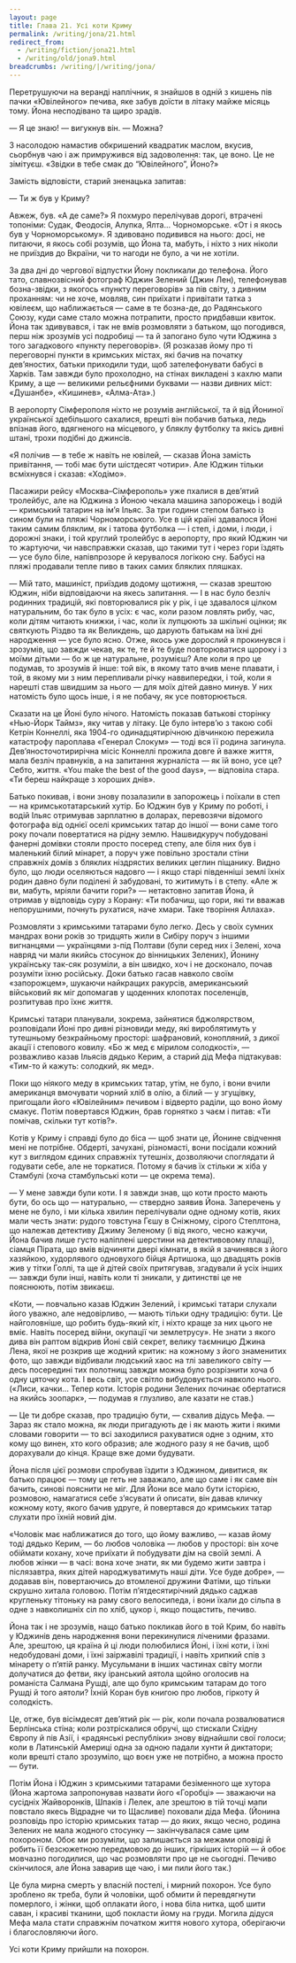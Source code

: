 ```yaml
---
layout: page
title: Глава 21. Усі коти Криму
permalink: /writing/jona/21.html
redirect_from:
  - /writing/fiction/jona21.html
  - /writing/old/jona9.html
breadcrumbs: /writing/|/writing/jona/
---
```


Перетрушуючи на веранді наплічник, я знайшов в одній з кишень пів пачки «Ювілейного» печива, яке забув доїсти в літаку майже місяць тому. Йона несподівано та щиро зрадів.

— Я це знаю! — вигукнув він. — Можна?

З насолодою намастив обкришений квадратик маслом, вкусив, сьорбнув чаю і аж примружився від задоволення: так, це воно. Це не зімітуєш. «Звідки в тебе смак до “Ювілейного”, Йоно?»

Замість відповісти, старий зненацька запитав:

— Ти ж був у Криму?

Авжеж, був. «А де саме?» Я похмуро перелічував дорогі, втрачені топоніми: Судак, Феодосія, Алупка, Ялта... Чорноморське. «От і я якось був у Чорноморському». Я здивовано подивився на нього: досі, не питаючи, я якось собі розумів, що Йона та, мабуть, і ніхто з них ніколи не приїздив до Вкраїни, чи то нагоди не було, а чи не хотіли.

За два дні до чергової відпустки Йону покликали до телефона. Його тато, славнозвісний фотограф Юджин Зелений (Джин Лен), телефонував бозна-звідки, з якогось «пункту переговорів» за пів світу, з дивним проханням: чи не хоче, мовляв, син приїхати і привітати татка з ювілеєм, що наближається — саме в те бозна-де, до Радянського Союзу, куди саме стало можна потрапити, просто придбавши квиток. Йона так здивувався, і так не вмів розмовляти з батьком, що погодився, перш ніж зрозумів усі подробиці — та й запогано було чути Юджина з того загадкового «пункту переговорів». (Я розказав йому про ті переговорні пункти в кримських містах, які бачив на початку дев’яностих, батьки приходили туди, щоб зателефонувати бабусі в Харків. Там завжди було прохолодно, на стінах викладені з кахлю мапи Криму, а ще — великими рельєфними буквами — назви дивних міст: «Душанбе», «Кишинев», «Алма-Ата».)

В аеропорту Сімферополя ніхто не розумів англійської, та й від Йониної української здебільшого сахалися, врешті він побачив батька, ледь впізнав його, вдягненого на місцевого, у бляклу футболку та якісь дивні штані, трохи подібні до джинсів.

«Я полічив — в тебе ж навіть не ювілей, — сказав Йона замість привітання, — тобі має бути шістдесят чотири». Але Юджин тільки всміхнувся і сказав: «Ходімо».

Пасажири рейсу «Москва–Сімферополь» уже пхалися в дев’ятий тролейбус, але на Юджина з Йоною чекала машина запорожець і водій — кримський татарин на ім’я Ільяс. За три години степом батько із сином були на пляжі Чорноморського. Усе в цій країні здавалося Йоні таким самим бляклим, як і татова футболка — і степ, і доми, і люди, і дорожні знаки, і той круглий тролейбус в аеропорту, про який Юджин чи то жартуючи, чи навсправжки сказав, що такими тут і через гори їздять — усе було біле, напівпрозоре й керувалося логікою сну. Бабусі на пляжі продавали тепле пиво в таких самих бляклих пляшках.

— Мій тато, машиніст, приїздив додому щотижня, — сказав зрештою Юджин, ніби відповідаючи на якесь запитання. — І в нас було безліч родинних традицій, які повторювалися рік у рік, і це здавалося цілком натуральним, бо так було в усіх: є час, коли разом ловлять рибу, час, коли дітям читають книжки, і час, коли їх лупцюють за шкільні оцінки; як святкують Різдво та як Великдень, що дарують батькам на їхні дні народження — усе було ясно. Отже, якось уже дорослий я прокинувся і зрозумів, що завжди чекав, як те, те й те буде повторюватися щороку і з моїми дітьми — бо ж це натуральне, розумієш? Але коли я про це подумав, то зрозумів й інше: той вік, в якому тато вчив мене плавати, і той, в якому ми з ним перепливали річку наввипередки, і той, коли я нарешті став швидшим за нього — для моїх дітей давно минув. У них натомість було щось інше, і я не побачу, як усе повторюється.

Сказати на це Йоні було нічого. Натомість показав батькові сторінку «Нью-Йорк Таймз», яку читав у літаку. Це було інтерв’ю з такою собі Кетрін Коннеллі, яка 1904-го одинадцятирічною дівчинкою пережила катастрофу пароплава «Генерал Слокум» — тоді вся її родина загинула. Дев’яносточотирирічна місіс Коннеллі прожила довге й важке життя, мала безліч правнуків, а на запитання журналіста — як їй воно, усе це? Себто, життя. «You make the best of the good days», — відповіла стара. «Ти береш найкраще з хороших днів».

Батько покивав, і вони знову позалазили в запорожець і поїхали в степ — на кримськотатарський хутір. Бо Юджин був у Криму по роботі, і водій Ільяс отримував зарплатню в доларах, перевозячи відомого фотографа від однієї оселі кримських татар до іншої — вони саме того року почали повертатися на рідну землю. Нашвидкуруч побудовані фанерні домівки стояли просто посеред степу, але біля них був і маленький білий мінарет, а поруч уже повільно зростали стіни справжніх домів з бляклих ніздрястих великих цеглин піщанику. Видно було, що люди оселяються надовго — і якщо старі південніші землі їхніх родин давно були поділені й забудовані, то житимуть і в степу. «Але ж ви, мабуть, мріяли бачити гори?» — нетактовно запитав Йона, й отримав у відповідь суру з Корану: «Ти побачиш, що гори, якi ти вважав непорушними, почнуть рухатися, наче хмари. Таке творiння Аллаха».

Розмовляти з кримськими татарами було легко. Десь у своїх сумних мандрах вони років зо тридцять жили в Сибіру поруч з іншими вигнанцями — українцями з-під Полтави (були серед них і Зелені, хоча навряд чи мали якийсь стосунок до вінницьких Зелених), Йонину українську так-сяк розуміли, а він швидко, хоч і не досконало, почав розуміти їхню російську. Доки батько гасав навколо своїм «запорожцем», шукаючи найкращих ракурсів, американський військовий як міг допомагав у щоденних клопотах поселенців, розпитував про їхнє життя.

Кримські татари планували, зокрема, зайнятися бджолярством, розповідали Йоні про дивні різновиди меду, які вироблятимуть у тутешньому безкрайньому просторі: шафрановий, конопляний, з дикої акації і степового ковилу. «Бо ж мед є мірилом солодкості», — розважливо казав Ільясів дядько Керим, а старий дід Мефа підтакував: «Тим-то й кажуть: солодкий, як мед».

Поки що ніякого меду в кримських татар, утім, не було, і вони вчили американця вмочувати чорний хліб в олію, а білий — у згущівку, пригощали його «Ювілейним» печивом і відверто раділи, що воно йому смакує. Потім повертався Юджин, брав горнятко з чаєм і питав: «Ти помічав, скільки тут котів?».

Котів у Криму і справді було до біса — щоб знати це, Йонине свідчення мені не потрібне. Обдерті, зачухані, різномасті, вони посідали кожний кут з виглядом єдиних справжніх тутешніх, дозволяючи споглядати й годувати себе, але не торкатися. Потому я бачив їх стільки ж хіба у Стамбулі (хоча стамбульські коти — це окрема тема).

— У мене завжди були коти. І я завжди знав, що коти просто мають бути, бо ось що — натурально, — ствердно заявив Йона. Заперечень у мене не було, і ми кілька хвилин перелічували одне одному котів, яких мали честь знати: рудого товстуна Гєшу в Сніжному, сірого Степлтона, що належав детективу Джиму Зеленому (і від якого, чесно кажучи, Йона бачив лише густо наліплені шерстини на детективовому плащі), сіамця Пірата, що вмів відчиняти двері кімнати, в якій я зачинявся з його хазяйкою, худорлявого одновухого бійця Артишока, що двадцять років жив у тітки Голлі, та ще й дітей своїх притягував, згадували й усіх інших — завжди були інші, навіть коли ті зникали, у дитинстві це не пояснюють, потім звикаєш.

«Коти, — повчально казав Юджин Зелений, і кримські татари слухали його уважно, але недовірливо, — мають тільки одну традицію: бути. Це найголовніше, що робить будь-який кіт, і ніхто краще за них цього не вміє. Навіть посеред війни, окупації чи землетрусу». Не знати з якого дива він раптом відкрив Йоні свій секрет, велику таємницю Джина Лена, якої не розкрив ще жодний критик: на кожному з його знаменитих фото, що завжди відбивали людський хаос на тлі завеликого світу — десь посередині тих полотнищ завжди можна було розрізнити хоча б одну цяточку кота. І весь світ, усе світло вибудовується навколо нього. («Лиси, качки... Тепер коти. Історія родини Зелених починає обертатися на якийсь зоопарк», — подумав я глузливо, але казати не став.)

— Це ти добре сказав, про традицію бути, — схвалив дідусь Мефа. — Зараз як стало можна, як люди пригадують де і як мають жити і якими словами говорити — то всі заходилися рахуватися одне з одним, хто кому що винен, хто кого образив; але жодного разу я не бачив, щоб дорахували до кінця. Краще вже доми будувати.

Йона після цієї розмови спробував їздити з Юджином, дивитися, як батько працює — тому це геть не заважало, але що саме і як саме він бачить, синові пояснити не міг. Для Йони все мало бути історією, розмовою, намагатися себе з’ясувати й описати, він давав кличку кожному коту, якого бачив удруге, й повертався до кримських татар слухати про їхній новий дім.

«Чоловік має наближатися до того, що йому важливо, — казав йому тоді дядько Керим, — бо любов чоловіка — любов у просторі: він хоче обіймати кохану, хоче приїхати й побудувати дім на своїй землі. А любов жінки — в часі: вона хоче знати, як ми будемо жити завтра і післязавтра, яких дітей народжуватимуть наші діти. Усе буде добре», — додавав він, повертаючись до втомленої дружини Фатіми, що тільки скрушно хитала головою. Потім п’ятдесятирічний дядько саджав кругленьку тітоньку на раму свого велосипеда, і вони їхали до сільпа в одне з навколишніх сіл по хліб, цукор і, якщо пощастить, печиво.

Йона так і не зрозумів, нащо батько покликав його в той Крим, бо навіть у Юджинів день народження вони перекинулися ліченими фразами. Але, зрештою, ця країна й ці люди полюбилися Йоні, і їхні коти, і їхні недобудовані доми, і їхні заіржавілі традиції, і навіть хрипкий спів з мінарету о п’ятій ранку. Мусульмани в інших частинах світу могли долучатися до фетви, яку іранський аятола щойно оголосив на романіста Салмана Рушді, але що було кримським татарам до того Рушді й того аятоли? Їхній Коран був книгою про любов, гіркоту й солодкість.

Це, отже, був вісімдесят дев’ятий рік — рік, коли почала розвалюватися Берлінська стіна; коли розтріскалися обручі, що стискали Східну Європу й пів Азії, і «радянські республіки» знову віднайшли свої голоси; коли в Латинській Америці одна за одною падали хунти й диктатори; коли врешті стало зрозуміло, що воєн уже не потрібно, а можна просто — бути.

Потім Йона і Юджин з кримськими татарами безіменного ще хутора (Йона жартома запропонував назвати його «Горобці» — зважаючи на сусідніх Жайворонків, Шпаків і Лелек, але зрештою в тій точці мапи повстало якесь Відрадне чи то Щасливе) поховали діда Мефа. (Йонина розповідь про історію кримських татар — до яких, якщо чесно, родина Зелених не мала жодного стосунку — закінчувалася саме цим похороном. Обоє ми розуміли, що залишається за межами оповіді й робить її безсюжетною передмовою до інших, гіркіших історій — й обоє мовчазно погодилися, що час розмовляти про це не сьогодні. Печиво скінчилося, але Йона заварив ще чаю, і ми пили його так.)

Це була мирна смерть у власній постелі, і мирний похорон. Усе було зроблено як треба, були й чоловіки, щоб обмити й перевдягнути померлого, і жінки, щоб оплакати його, і нова біла нитка, щоб шити саван, і красиві тканини, щоб покласти йому на груди. Могила дідуся Мефа мала стати справжнім початком життя нового хутора, оберігаючи і благословляючи його.

Усі коти Криму прийшли на похорон.
